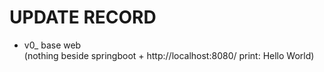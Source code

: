 # UPDATE RECORD 
* v0_ base web  
(nothing beside springboot + http://localhost:8080/ print: Hello World)